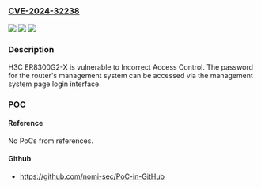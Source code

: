 ### [CVE-2024-32238](https://cve.mitre.org/cgi-bin/cvename.cgi?name=CVE-2024-32238)
![](https://img.shields.io/static/v1?label=Product&message=n%2Fa&color=blue)
![](https://img.shields.io/static/v1?label=Version&message=n%2Fa&color=blue)
![](https://img.shields.io/static/v1?label=Vulnerability&message=n%2Fa&color=brighgreen)

### Description

H3C ER8300G2-X is vulnerable to Incorrect Access Control. The password for the router's management system can be accessed via the management system page login interface.

### POC

#### Reference
No PoCs from references.

#### Github
- https://github.com/nomi-sec/PoC-in-GitHub

